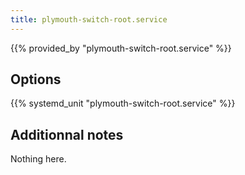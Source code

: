 ```yaml
---
title: plymouth-switch-root.service
---
```


{{% provided_by "plymouth-switch-root.service" %}}

## Options

{{% systemd_unit "plymouth-switch-root.service" %}}

## Additionnal notes

Nothing here.